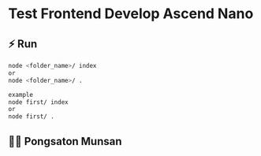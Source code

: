 # Test Frontend Develop Ascend Nano

## ⚡️ Run

```zsh
node <folder_name>/ index
or
node <folder_name>/ .

example
node first/ index
or
node first/ .
```

## 👨‍💼 Pongsaton Munsan
